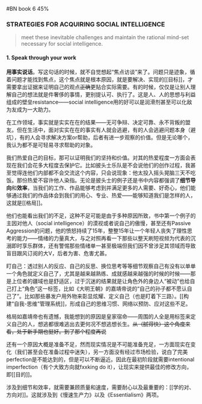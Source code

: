 #BN  book 6 45%
### STRATEGIES FOR ACQUIRING SOCIAL INTELLIGENCE

>meet these inevitable challenges and maintain the rational mind-set necessary for social intelligence.
#### 1. Speak through your work

**用事实说话**。写这句话的时候，就不自觉想起“焦点访谈”来了。问题只是迹象，循着问题才能找到焦点，这个焦点就是根本原因，就是要解决、实现的[[目标]]，才需要拿出证据来证明自己的观点~~正确~~更贴合实际需要。有的时候，仅仅是让别人理解自己的想法就是件奢侈的事情，更别提认可、执行了。这是人、人的思想与利益组成的壁垒resistance——social intelligence用的好可以是润滑剂甚至可以化敌为友成为一大助力。

在工作领域，事实就是实实在在的结果——无可争辩、决定可靠、永不背叛的盟友。但在生活中，面对实实在在的事实有人就会逃避，有的人会逃避问题本身（避坑），有的人会寻求解决方案or帮助，后者有进一步观察的价值。但是无论哪个，我认为都不是可轻易寻求帮助的对象。

我们热爱自己的目标，那可以证明我们的坚持和价值。对其的热爱程度一方面会表现在我们会花多大程度去保护它。比如披头士乐队是不会说他们的创作过程，我甚至觉得连他们内部都不会交流这个内容，只会说现象：他太投入摇头晃脑三天不吃饭。那份热爱不容许他人染指。无论是披头士的例子还是书中内容都强调了**细节导向**和**效率**，当我们的工作、作品能够考虑到并满足更多的人需要、好奇心，他们能够通过我们的作品体会到我们的用心、专业、热爱——能够知道我们是怎样的人，这就是[[格局]]。

他们也能看出我们的不足，这种不足可能是由于多种原因所致，书中第一个例子的主因对他人（social intelligence）的漠视或者说自己的傲慢，甚至还有Passive Aggression的问题，他的愤怒持续了15年，整整15年让一个年轻人丧失了理性思考的能力——情绪的力量真大，与之对照再看一下那些以整天刷短视频为代表的沉溺即时享乐群体，还有警惕那些情绪单一甚至极端但我们因不曾涉足其领域而导致盲目跟风订阅的大V，后者为害、危害尤甚。

盯自己：透过别人的反应、自己的反思、换位思考等等细节观察自己有没有以单单一个角色就定义自己了，尤其是越来越熟练、成就感越来越强的时候的时候——那是上位者的疆域也是舒适区，过于沉迷的结果就是让角色外的身边人“被动”也给自己打上“角色”这一标签，比如《大明王朝》的嘉靖帝说的“自己的孙子都不愿认自己了”。比如那些暴发户用外物来彰显炫耀、定义自己（也是盯着下三路）。[[构建“自我-思维”管理系统]]，形成自己的思维习惯、网络以预防、应对这些不足。

格局如嘉靖帝也有遗憾，我能想到的原因是皇家宿命——周围的人全是用标签来定义自己的人，想逃都很难逃出去更何况不想逃想长生。~~从（腻得快）这个角度来看，处于新手期也挺好。到了那个程度再说~~

还有一个原因大概是准备不足，然而现实情况是不可能准备充足，一方面现实在变化（我们甚至会在准备过程中迷失），另一方面没有经过市场检验，说白了完美perfection是不能达到的，但是可以不断逼近。因此在最初阶段就需要intentional imperfection（有个大致方向就fxxking do it），让现实来提供最佳的修改方向，即[[目的]]。

涉及到细节和效率，就需要兼顾质量和速度，需要耐心以及最重要的：[[学的对、方向对]]。这就涉及到《慢速生产力》以及《Essentialism》两项。